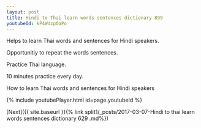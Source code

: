 ```yaml
---
layout: post
title: Hindi to Thai learn words sentences dictionary 899 
youtubeId: kP4WdzpOaPo
---
```

 
 
Helps to learn Thai words and sentences for Hindi speakers.

Opportunitiy to repeat the words sentences. 

Practice Thai language. 
 
10 minutes practice every day. 
 
How to learn Thai words and sentences for Hindi speakers 
 
{% include youtubePlayer.html id=page.youtubeId %}
 
 
[Next]({{ site.baseurl }}{% link  split1/_posts/2017-03-07-Hindi to thai learn words sentences dictionary 629 .md%})
 
